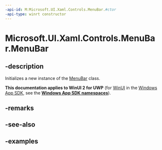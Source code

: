 ```yaml
---
-api-id: M:Microsoft.UI.Xaml.Controls.MenuBar.#ctor
-api-type: winrt constructor
---
```

<!-- Method syntax.
public MenuBar.MenuBar()
-->

# Microsoft.UI.Xaml.Controls.MenuBar.MenuBar


## -description

Initializes a new instance of the [MenuBar](menubar.md) class.


**This documentation applies to WinUI 2 for UWP** (for [WinUI](/windows/apps/winui/winui3/) in the [Windows App SDK](/windows/apps/windows-app-sdk/), see the **[Windows App SDK namespaces](/windows/windows-app-sdk/api/winrt/)**).

## -remarks


## -see-also


## -examples


